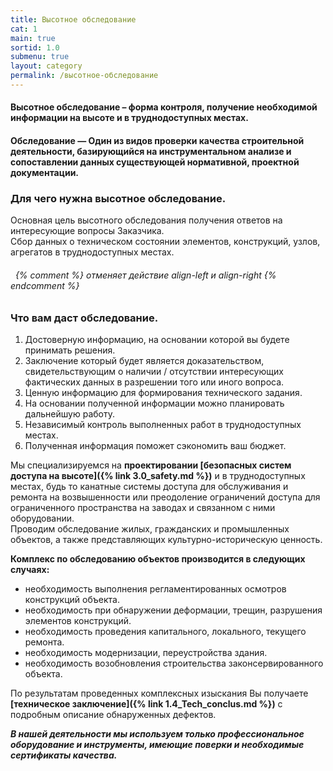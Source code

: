 ```yaml
---
title: Высотное обследование
cat: 1
main: true
sortid: 1.0
submenu: true
layout: category
permalink: /высотное-обследование
---
```


#### __Высотное обследование__ – форма контроля, получение необходимой информации на высоте и в труднодоступных местах. 

#### __Обследование__ — Один из видов проверки качества строительной деятельности, базирующийся на инструментальном анализе и сопоставлении данных существующей нормативной, проектной документации.

### Для чего нужна высотное обследование.
Основная цель высотного обследования получения ответов на интересующие вопросы Заказчика.   
Сбор данных о техническом состоянии элементов, конструкций, узлов, агрегатов в труднодоступных местах.
###### &nbsp; {% comment %} отменяет действие align-left и align-right {% endcomment %}

### Что вам даст обследование.
1. Достоверную информацию, на основании которой вы будете принимать решения.
2. Заключение который будет является доказательством, свидетельствующим о наличии / отсутствии интересующих фактических данных в разрешении того или иного вопроса.
3. Ценную информацию для формирования технического задания.
4. На основании полученной информации можно планировать дальнейшую работу. 
5. Независимый контроль выполненных работ в труднодоступных местах. 
6. Полученная информация поможет сэкономить ваш бюджет.

Мы специализируемся на __проектировании [безопасных систем доступа на высоте]({% link 3.0_safety.md %})__ и в труднодоступных местах, будь то канатные системы доступа для обслуживания и ремонта на возвышенности или преодоление ограничений доступа для ограниченного пространства на заводах и связанном с ними оборудовании.  
Проводим обследование жилых, гражданских и промышленных объектов, а также представляющих культурно-историческую ценность.  

__Комплекс по обследованию объектов производится в следующих случаях:__
- необходимость выполнения регламентированных осмотров конструкций объекта.
- необходимость при обнаружении деформации, трещин, разрушения элементов конструкций.
- необходимость проведения капитального, локального, текущего ремонта.
- необходимость модернизации, переустройства здания.
- необходимость возобновления строительства законсервированного объекта.


По результатам проведенных комплексных изыскания Вы получаете __[техническое заключение]({% link 1.4_Tech_conclus.md %})__ с подробным описание обнаруженных дефектов.

___В нашей деятельности мы используем только профессиональное оборудование и инструменты, имеющие поверки и необходимые сертификаты качества.___
